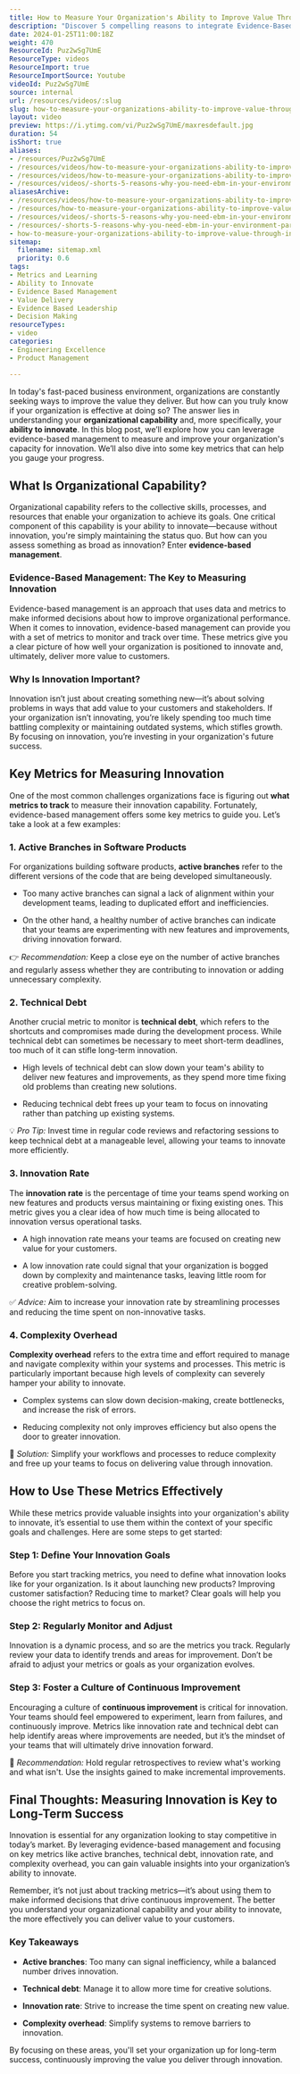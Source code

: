 ```yaml
---
title: How to Measure Your Organization's Ability to Improve Value Through Innovation
description: "Discover 5 compelling reasons to integrate Evidence-Based Management (EBM) into your agile environment and unlock your organisation's innovation potential! #EBM #Agile"
date: 2024-01-25T11:00:18Z
weight: 470
ResourceId: Puz2wSg7UmE
ResourceType: videos
ResourceImport: true
ResourceImportSource: Youtube
videoId: Puz2wSg7UmE
source: internal
url: /resources/videos/:slug
slug: how-to-measure-your-organizations-ability-to-improve-value-through-innovation-Puz2wSg7UmE
layout: video
preview: https://i.ytimg.com/vi/Puz2wSg7UmE/maxresdefault.jpg
duration: 54
isShort: true
aliases:
- /resources/Puz2wSg7UmE
- /resources/videos/how-to-measure-your-organizations-ability-to-improve-value-through-innovation-Puz2wSg7UmE
- /resources/videos/how-to-measure-your-organizations-ability-to-improve-value-through-innovation
- /resources/videos/-shorts-5-reasons-why-you-need-ebm-in-your-environment-part-4
aliasesArchive:
- /resources/videos/how-to-measure-your-organizations-ability-to-improve-value-through-innovation
- /resources/how-to-measure-your-organizations-ability-to-improve-value-through-innovation
- /resources/videos/-shorts-5-reasons-why-you-need-ebm-in-your-environment-part-4
- /resources/-shorts-5-reasons-why-you-need-ebm-in-your-environment-part-4
- how-to-measure-your-organizations-ability-to-improve-value-through-innovation-Puz2wSg7UmE
sitemap:
  filename: sitemap.xml
  priority: 0.6
tags:
- Metrics and Learning
- Ability to Innovate
- Evidence Based Management
- Value Delivery
- Evidence Based Leadership
- Decision Making
resourceTypes:
- video
categories:
- Engineering Excellence
- Product Management

---
```

In today's fast-paced business environment, organizations are constantly seeking ways to improve the value they deliver. But how can you truly know if your organization is effective at doing so? The answer lies in understanding your **organizational capability** and, more specifically, your **ability to innovate**. In this blog post, we’ll explore how you can leverage evidence-based management to measure and improve your organization's capacity for innovation. We’ll also dive into some key metrics that can help you gauge your progress.

## What Is Organizational Capability?

Organizational capability refers to the collective skills, processes, and resources that enable your organization to achieve its goals. One critical component of this capability is your ability to innovate—because without innovation, you're simply maintaining the status quo. But how can you assess something as broad as innovation? Enter **evidence-based management**.

### Evidence-Based Management: The Key to Measuring Innovation

Evidence-based management is an approach that uses data and metrics to make informed decisions about how to improve organizational performance. When it comes to innovation, evidence-based management can provide you with a set of metrics to monitor and track over time. These metrics give you a clear picture of how well your organization is positioned to innovate and, ultimately, deliver more value to customers.

### Why Is Innovation Important?

Innovation isn’t just about creating something new—it’s about solving problems in ways that add value to your customers and stakeholders. If your organization isn’t innovating, you’re likely spending too much time battling complexity or maintaining outdated systems, which stifles growth. By focusing on innovation, you’re investing in your organization's future success.

## Key Metrics for Measuring Innovation

One of the most common challenges organizations face is figuring out **what metrics to track** to measure their innovation capability. Fortunately, evidence-based management offers some key metrics to guide you. Let’s take a look at a few examples:

### 1\. Active Branches in Software Products

For organizations building software products, **active branches** refer to the different versions of the code that are being developed simultaneously.

- Too many active branches can signal a lack of alignment within your development teams, leading to duplicated effort and inefficiencies.

- On the other hand, a healthy number of active branches can indicate that your teams are experimenting with new features and improvements, driving innovation forward.

👉 _Recommendation:_ Keep a close eye on the number of active branches and regularly assess whether they are contributing to innovation or adding unnecessary complexity.

### 2\. Technical Debt

Another crucial metric to monitor is **technical debt**, which refers to the shortcuts and compromises made during the development process. While technical debt can sometimes be necessary to meet short-term deadlines, too much of it can stifle long-term innovation.

- High levels of technical debt can slow down your team's ability to deliver new features and improvements, as they spend more time fixing old problems than creating new solutions.

- Reducing technical debt frees up your team to focus on innovating rather than patching up existing systems.

💡 _Pro Tip:_ Invest time in regular code reviews and refactoring sessions to keep technical debt at a manageable level, allowing your teams to innovate more efficiently.

### 3\. Innovation Rate

The **innovation rate** is the percentage of time your teams spend working on new features and products versus maintaining or fixing existing ones. This metric gives you a clear idea of how much time is being allocated to innovation versus operational tasks.

- A high innovation rate means your teams are focused on creating new value for your customers.

- A low innovation rate could signal that your organization is bogged down by complexity and maintenance tasks, leaving little room for creative problem-solving.

✅ _Advice:_ Aim to increase your innovation rate by streamlining processes and reducing the time spent on non-innovative tasks.

### 4\. Complexity Overhead

**Complexity overhead** refers to the extra time and effort required to manage and navigate complexity within your systems and processes. This metric is particularly important because high levels of complexity can severely hamper your ability to innovate.

- Complex systems can slow down decision-making, create bottlenecks, and increase the risk of errors.

- Reducing complexity not only improves efficiency but also opens the door to greater innovation.

🔧 _Solution:_ Simplify your workflows and processes to reduce complexity and free up your teams to focus on delivering value through innovation.

## How to Use These Metrics Effectively

While these metrics provide valuable insights into your organization's ability to innovate, it’s essential to use them within the context of your specific goals and challenges. Here are some steps to get started:

### Step 1: Define Your Innovation Goals

Before you start tracking metrics, you need to define what innovation looks like for your organization. Is it about launching new products? Improving customer satisfaction? Reducing time to market? Clear goals will help you choose the right metrics to focus on.

### Step 2: Regularly Monitor and Adjust

Innovation is a dynamic process, and so are the metrics you track. Regularly review your data to identify trends and areas for improvement. Don’t be afraid to adjust your metrics or goals as your organization evolves.

### Step 3: Foster a Culture of Continuous Improvement

Encouraging a culture of **continuous improvement** is critical for innovation. Your teams should feel empowered to experiment, learn from failures, and continuously improve. Metrics like innovation rate and technical debt can help identify areas where improvements are needed, but it’s the mindset of your teams that will ultimately drive innovation forward.

🚀 _Recommendation:_ Hold regular retrospectives to review what's working and what isn't. Use the insights gained to make incremental improvements.

## Final Thoughts: Measuring Innovation is Key to Long-Term Success

Innovation is essential for any organization looking to stay competitive in today’s market. By leveraging evidence-based management and focusing on key metrics like active branches, technical debt, innovation rate, and complexity overhead, you can gain valuable insights into your organization’s ability to innovate.

Remember, it’s not just about tracking metrics—it’s about using them to make informed decisions that drive continuous improvement. The better you understand your organizational capability and your ability to innovate, the more effectively you can deliver value to your customers.

### Key Takeaways

- **Active branches**: Too many can signal inefficiency, while a balanced number drives innovation.

- **Technical debt**: Manage it to allow more time for creative solutions.

- **Innovation rate**: Strive to increase the time spent on creating new value.

- **Complexity overhead**: Simplify systems to remove barriers to innovation.

By focusing on these areas, you'll set your organization up for long-term success, continuously improving the value you deliver through innovation.
